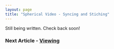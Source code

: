 ```yaml
---
layout: page
title: "Spherical Video - Syncing and Stiching"
---
```


Still being written. Check back soon!

### Next Article - [Viewing](/CSC461/articles/viewing)
